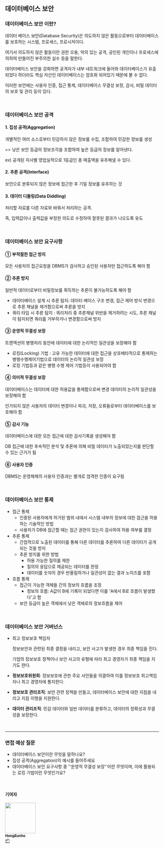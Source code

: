 ## 데이터베이스 보안

### 데이터베이스 보안 이란?

데이터 베이스 보안(Database Security)은 의도하지 않은 활동으로부터 데이터베이스를 보호하는 시스템, 프로세스, 프로시저이다.

여기서 의도하지 않은 활동이란 권한 오용, 악의 있는 공격, 공인된 개인이나 프로세스에 의하여 만들어진 부주의한 실수 등을 말한다.

데이터베이스 보안을 강화하면 공격자가 내부 네트워크에 들어와 데이터베이스가 유출되었다 하더라도 핵심 자산인 데이터베이스는 암호화 되어있기 때문에 볼 수 없다.

이러한 보안에는 사용자 인증, 접근 통제, 데이터베이스 무결성 보장, 감사, 비밀 데이터의 보호 및 관리 등이 있다.

<br/>

### 데이터베이스 보안 공격

#### 1. 집성 공격(Aggregation)

개별적인 여러 소스로부터 민감하지 않은 정보를 수집, 조합하여 민감한 정보를 생성

=> 낮은 보안 등급의 정보조각을 조합하여 높은 등급의 정보를 알아낸다.

ex) 공개된 지사별 영업실적으로 1등급인 총 매출액을 유추해낼 수 있다.



#### 2. 추론 공격(Interface)

보안으로 분류되지 않은 정보에 접근한 후 기밀 정보를 유추하는 것



#### 3. 데이터 디들링(Data Diddling)

처리할 자료를 다른 자료와 바꿔서 처리하는 공격.

즉, 입력값이나 출력값을 부정한 의도로 수정하여 잘못된 결과가 나오도록 유도

<br/>

### 데이터베이스 보안 요구사항

#### ① 부적절한 접근 방지

모든 사용자의 접근요청을 DBMS가 검사하고 승인된 사용자만 접근하도록 해야 함



#### ② 추론 방지

일반적 데이터로부터 비밀정보를 획득하는 추론이 불가능하도록 해야 함

- 데이터베이스 설계 시 추론 탐지: 데이터 베이스 구조 변경, 접근 제어 방식 변경으로 추론 채널을 제거함으로써 추론을 방지
- 쿼리 타임 시 추론 탐지 : 쿼리처리 중 추론채널 위반을 제거하려는 시도, 추론 채널이 탐지되면 쿼리를 거부하거나 변경함으로써 방지



#### ③ 운영적 무결성 보장

트랜잭션의 병행처리 동안에 데이터에 대한 논리적인 일관성을 보장해야 함

- 로킹(Locking) 기법 :  고유 가능한 데이터에 대한 접근을 상호배타적으로 통제하는 병행수행제어기법으로 데이터의 논리적 일관성 보장
- 로킹 기법등과 같은 병행 수행 제어 기법등이 사용되어야 함



#### ④ 의미적 무결성 보장

데이터베이스는 데이터에 대한 허용값을 통제함으로써 변경 데이터의 논리적 일관성을 보장해야 함

인가되지 않은 사용자의 데이터 변경이나 파괴, 저장, 오류들로부터 데이터베이스를 보호해야 함



#### ⑤ 감사 기능

데이터베이스에 대한 모든 접근에 대한 감사기록을 생성해야 함

DB 접근에 대한 후속적인 분석 및 추론에 의해 비밀 데이터가 노출되었는지를 판단할 수 있는 근거가 됨



#### ⑥ 사용자 인증

DBMS는 운영체제의 사용자 인증과는 별개로 엄격한 인증이 요구됨

<br/>

### 데이터베이스 보안 통제

- 접근 통제
  - 인증된 사용자에게 허가된 범위 내에서 시스템 내부의 정보에 대한 접근을 허용하는 기술적인 방법
  - 사용자가 DB에 접근할 때는 접근 권한이 있는지 검사하여 허용 여부를 결정
- 추론 통제
  - 간접적으로 노출된 데이터를 통해 다른 데이터를 추론하여 다른 데이터가 공개되는 것을 방지
  - 추론 방지를 위한 방법
    - 허용 가능한 질의를 제한
    - 질의의 응답으로 제공되는 데이터를 한정
    - 데이터를 숫자의 경우 반올림하거나 일관성이 없는 결과 노이즈를 포함
- 흐름 통제
  - 접근이 가능한 객체들 간의 정보의 흐름을 조정
    - 정보의 흐름: A값이 B에 기록이 되었다면 이를 'A에서 B로 흐름이 발생했다'고 함
  - 보안 등급이 높은 객체에서 낮은 객체로의 정보흐름을 제어

<br/>

### 데이터베이스 보안 거버넌스

- 최고 정보보호 책임자

  정보보안과 관련된 최종 결정을 내리고, 보안 사고가 발생한 경우 최종 책임을 진다.

  기업의 정보보호 정책이나 보안 사고의 유형에 따라 최고 경영자가 최종 책임을 지기도 한다.

- **정보보호위원회**: 정보보호에 관한 주요 사안들을 의결하여 이를 정보보호 최고책임자나 최고 경영자에 통지한다.

- **정보보호 관리조직**: 보안 관련 정책을 만들고, 데이터베이스 보안에 대한 지침을 내리고 지침 이행을 지원한다.

- **데이터 관리조직**: 민감 데이터와 일반 데이터를 분류하고, 데이터의 정확성과 무결성을 보장한다.

<br/>

------

### 면접 예상 질문

- 데이터베이스 보안이란 무엇을 말하나요?
- 집성 공격(Aggregation)의 예시를 들어주세요
- 데이터베이스 보안 요구사항 중 ''운영적 무결성 보장''이란 무엇이며, 이에 활용되는 로킹 기법이란 무엇인가요?

<br/>

#### 기여자

<td align="center"><a href="http://hongcoding.tistory.com"><img src="https://avatars.githubusercontent.com/u/46186664?v=4?s=100" width="100px;" alt=""/><br /><sub><b>HongEunho</b></sub></a><br /><a href="#platform-HongEunho" title="Packaging/porting to new platform">📦</a></td>





